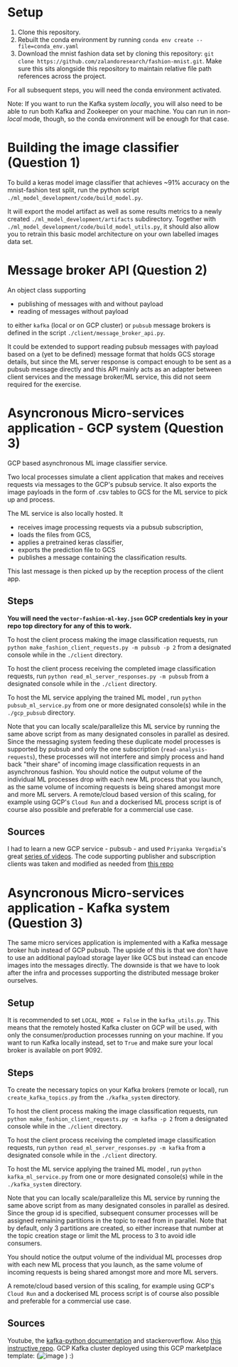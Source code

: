 # Setup

1. Clone this repository.
2. Rebuilt the conda environment by running `conda env create --file=conda_env.yaml`
3. Download the mnist fashion data set by cloning this repository: `git clone https://github.com/zalandoresearch/fashion-mnist.git`. Make sure this sits alongside this repository to maintain relative file path references across the project.

For all subsequent steps, you will need the conda environment activated.

Note: If you want to run the Kafka system *locally*, you will also need to be able to run both Kafka and Zookeeper on your machine. You can run in *non-local* mode, though, so the conda environment will be enough for that case.

# Building the image classifier (Question 1)

To build a keras model image classifier that achieves ~91% accuracy on the mnist-fashion test split, run the python script `./ml_model_development/code/build_model.py`.

It will export the model artifact as well as some results metrics to a newly created `./ml_model_development/artifacts` subdirectory. Together with `./ml_model_development/code/build_model_utils.py`, it should also allow you to retrain this basic model architecture on your own labelled images data set.

# Message broker API (Question 2)

An object class supporting 

- publishing of messages with and without payload
- reading of messages without payload

to either `kafka` (local or on GCP cluster) or `pubsub` message brokers is defined in the script `./client/message_broker_api.py`.

It could be extended to support reading pubsub messages with payload based on a (yet to be defined) message format that holds GCS storage details, but since the ML server response is compact enough to be sent as a pubsub message directly and this API mainly acts as an adapter between client services and the message broker/ML service, this did not seem required for the exercise.

# Asyncronous Micro-services application - **GCP** system (Question 3)

GCP based asynchronous ML image classifier service. 

Two local processes simulate a client application that makes and receives requests via messages to the GCP's pubsub service. 
It also exports the image payloads in the form of .csv tables to GCS for the ML service to pick up and process.

The ML service is also locally hosted. It 
- receives image processing requests via a pubsub subscription, 
- loads the files from GCS, 
- applies a pretrained keras classifier, 
- exports the prediction file to GCS
- publishes a message containing the classification results.

This last message is then picked up by the reception process of the client app.

## Steps

**You will need the `vector-fashion-ml-key.json` GCP credentials key in your repo top directory for any of this to work.**

To host the client process making the image classification requests, run `python make_fashion_client_requests.py -m pubsub -p 2` from a designated console while in the `./client` directory.

To host the client process receiving the completed image classification requests, run `python read_ml_server_responses.py -m pubsub` from a designated console while in the `./client` directory.

To host the ML service applying the trained ML model , run `python pubsub_ml_service.py` from one or more designated console(s) while in the `./gcp_pubsub` directory.

Note that you can locally scale/parallelize this ML service by running the same above script from as many designated consoles in parallel as desired. 
Since the messaging system feeding these duplicate model processes is supported by pubsub and only the one subscription (`read-analysis-requests`), these processes will not interfere and simply process and hand back "their share" of incoming image classification requests in an asynchronous fashion.
You should notice the output volume of the individual ML processes drop with each new ML process that you launch, as the same volume of incoming requests is being shared amongst more and more ML servers.
A remote/cloud based version of this scaling, for example using GCP's `Cloud Run` and a dockerised ML process script is of course also possible and preferable for a commercial use case.

## Sources

I had to learn a new GCP service - pubsub - and used `Priyanka Vergadia`'s great [series of videos](https://www.youtube.com/watch?v=cvu53CnZmGI).
The code supporting publisher and subscription clients was taken and modified as needed from [this repo](https://github.com/googleapis/python-pubsub/tree/main/samples/snippets/quickstart)

# Asyncronous Micro-services application - **Kafka** system (Question 3)

The same micro services application is implemented with a Kafka message broker hub instead of GCP pubsub. The upside of this is that we don't have to use an additional payload storage layer like GCS but instead can encode images into the messages directly. The downside is that we have to look after the infra and processes supporting the distributed message broker ourselves.

## Setup

It is recommended to set `LOCAL_MODE = False` in the `kafka_utils.py`. This means that the remotely hosted Kafka cluster on GCP will be used, with only the consumer/production processes running on your machine. If you want to run Kafka locally instead, set to `True` and make sure your local broker is available on port 9092.

## Steps

To create the necessary topics on your Kafka brokers (remote or local), run `create_kafka_topics.py` from the `./kafka_system` directory.

To host the client process making the image classification requests, run `python make_fashion_client_requests.py -m kafka -p 2` from a designated console while in the `./client` directory.

To host the client process receiving the completed image classification requests, run `python read_ml_server_responses.py -m kafka` from a designated console while in the `./client` directory.

To host the ML service applying the trained ML model , run `python kafka_ml_service.py` from one or more designated console(s) while in the `./kafka_system` directory.

Note that you can locally scale/parallelize this ML service by running the same above script from as many designated consoles in parallel as desired. Since the group id is specified, subsequent consumer processes will be assigned remaining partitions in the topic to read from in parallel. Note that by default, only 3 partitions are created, so either increase that number at the topic creation stage or limit the ML process to 3 to avoid idle consumers.

You should notice the output volume of the individual ML processes drop with each new ML process that you launch, as the same volume of incoming requests is being shared amongst more and more ML servers.

A remote/cloud based version of this scaling, for example using GCP's `Cloud Run` and a dockerised ML process script is of course also possible and preferable for a commercial use case.

## Sources

Youtube, the [kafka-python documentation](https://kafka-python.readthedocs.io/en/master/) and stackeroverflow. Also [this instructive repo](https://github.com/kadnan/Calories-Alert-Kafka.git). GCP Kafka cluster deployed using this GCP marketplace template: (![image](https://user-images.githubusercontent.com/26059962/143345163-d89f992d-44b8-415e-83de-651d48eb7d64.png)
) :)
